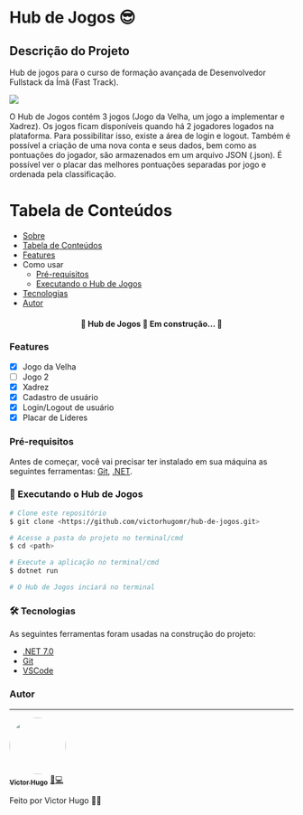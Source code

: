 # Hub de Jogos 😎

## Descrição do Projeto
Hub de jogos para o curso de formação avançada de Desenvolvedor Fullstack da Ímã (Fast Track).

<img src="https://img.shields.io/static/v1?label=csharp&message=hub de jogos&color=7159c1&style=for-the-badge&logo=ghost"/>

O Hub de Jogos contém 3 jogos (Jogo da Velha, um jogo a implementar e Xadrez). Os jogos ficam disponíveis quando há 2 jogadores logados na plataforma. Para possibilitar isso, existe a área de login e logout. Também é possível a criação de uma nova conta e seus dados, bem como as pontuações do jogador, são armazenados em um arquivo JSON (.json). É possível ver o placar das melhores pontuações separadas por jogo e ordenada pela classificação.

Tabela de Conteúdos
=================
<!--ts-->
   * [Sobre](#descrição-do-projeto)
   * [Tabela de Conteúdos](#tabela-de-conteúdos)
   * [Features](#features)
   * Como usar
      * [Pré-requisitos](#pré-requisitos)
      * [Executando o Hub de Jogos](#executando)
   * [Tecnologias](#autor)
   * [Autor](#autor)
<!--te-->

<h4 align="center"> 
	🚧  Hub de Jogos 🚀 Em construção...  🚧
</h4>

### Features

- [x] Jogo da Velha
- [ ] Jogo 2
- [x] Xadrez
- [x] Cadastro de usuário
- [x] Login/Logout de usuário
- [x] Placar de Líderes

### Pré-requisitos

Antes de começar, você vai precisar ter instalado em sua máquina as seguintes ferramentas:
[Git](https://git-scm.com), [.NET](https://dotnet.microsoft.com/en-us/).

### 🎲 Executando o Hub de Jogos

```bash
# Clone este repositório
$ git clone <https://github.com/victorhugomr/hub-de-jogos.git>

# Acesse a pasta do projeto no terminal/cmd
$ cd <path>

# Execute a aplicação no terminal/cmd
$ dotnet run

# O Hub de Jogos inciará no terminal
```

### 🛠 Tecnologias

As seguintes ferramentas foram usadas na construção do projeto:

- [.NET 7.0](https://dotnet.microsoft.com/en-us/)
- [Git](https://git-scm.com)
- [VSCode](https://code.visualstudio.com/)

### Autor
---

<a href="https://github.com/victorhugomr">
 <img style="border-radius: 50%;" src="https://avatars.githubusercontent.com/u/22302873?v=4" width="100px;" alt=""/>
 <br />
 <sub><b>Victor Hugo</b></sub></a> <a href="https://github.com/victorhugomr">👨💻</a>

Feito por Victor Hugo 👋🏽
